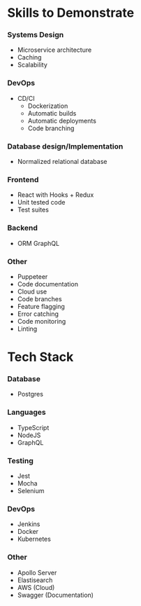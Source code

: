 # Skills to Demonstrate

### Systems Design
* Microservice architecture
* Caching
* Scalability

### DevOps
* CD/CI
  * Dockerization
  * Automatic builds
  * Automatic deployments
  * Code branching

### Database design/Implementation
* Normalized relational database

### Frontend
* React with Hooks + Redux
* Unit tested code
* Test suites

### Backend
* ORM GraphQL

### Other
* Puppeteer
* Code documentation
* Cloud use
* Code branches
* Feature flagging 
* Error catching
* Code monitoring
* Linting

  
# Tech Stack

### Database
* Postgres

### Languages
* TypeScript
* NodeJS
* GraphQL

### Testing
* Jest
* Mocha
* Selenium

### DevOps
* Jenkins
* Docker
* Kubernetes

### Other
* Apollo Server
* Elastisearch
* AWS (Cloud)
* Swagger (Documentation)